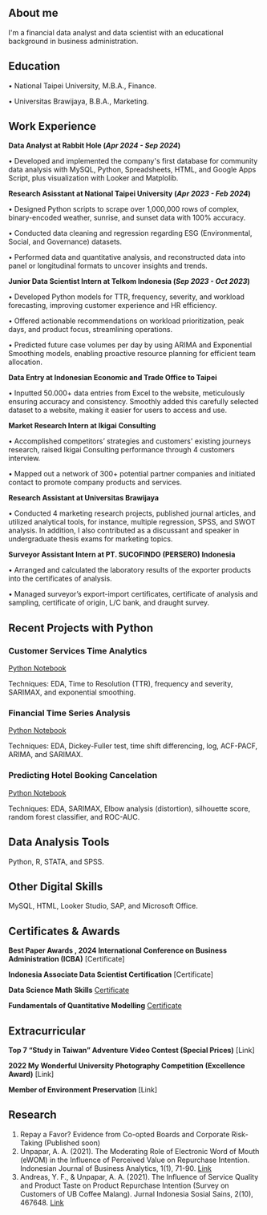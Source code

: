 ## About me
I'm a financial data analyst and data scientist with an educational background in business administration.

## Education
• National Taipei University, M.B.A., Finance.

• Universitas Brawijaya, B.B.A., Marketing.

## Work Experience
**Data Analyst at Rabbit Hole (_Apr 2024 - Sep 2024_)**

• Developed and implemented the company's first database for community data analysis with MySQL, Python, Spreadsheets, HTML, and Google Apps Script, plus visualization with Looker and Matplolib.

**Research Asisstant at National Taipei University (_Apr 2023 - Feb 2024_)**

• Designed Python scripts to scrape over 1,000,000 rows of complex, binary-encoded weather, sunrise, and sunset data with 100% accuracy.

• Conducted data cleaning and regression regarding ESG (Environmental, Social, and Governance) datasets. 

• Performed data and quantitative analysis, and reconstructed data into panel or longitudinal formats to uncover insights and trends.

**Junior Data Scientist Intern at Telkom Indonesia (_Sep 2023 - Oct 2023_)**

• Developed Python models for TTR, frequency, severity, and workload forecasting, improving customer experience and HR efficiency.

• Offered actionable recommendations on workload prioritization, peak days, and product focus, streamlining operations.

• Predicted future case volumes per day by using ARIMA and Exponential Smoothing models, enabling proactive resource planning for efficient team allocation.

**Data Entry at Indonesian Economic and Trade Office to Taipei**

• Inputted 50.000+ data entries from Excel to the website, meticulously ensuring accuracy and consistency. Smoothly added this carefully selected dataset to a website, making it easier for users to access and use.
  
**Market Research Intern at Ikigai Consulting**

• Accomplished competitors’ strategies and customers' existing journeys research, raised Ikigai Consulting
performance through 4 customers interview.

• Mapped out a network of 300+ potential partner companies and initiated contact to promote company
products and services.

**Research Assistant at Universitas Brawijaya**

• Conducted 4 marketing research projects, published journal articles, and utilized analytical tools, for instance, multiple regression, SPSS, and SWOT analysis. In addition, I also contributed as a discussant and speaker in undergraduate thesis exams for marketing topics.
  
**Surveyor Assistant Intern at PT. SUCOFINDO (PERSERO) Indonesia**

• Arranged and calculated the laboratory results of the exporter products into the certificates of analysis.

• Managed surveyor’s export-import certificates, certificate of analysis and sampling, certificate of origin, L/C bank, and draught survey.
  
## Recent Projects with Python
### Customer Services Time Analytics
[Python Notebook](https://colab.research.google.com/drive/1zKrhto0OM6V56agUULaT05reMobv4PNe)

Techniques: EDA, Time to Resolution (TTR), frequency and severity, SARIMAX, and exponential smoothing.

### Financial Time Series Analysis
[Python Notebook](https://colab.research.google.com/drive/1jy0mchSVVmY2UP39ANjDsp9RMPsLIMjE#scrollTo=eTtrlJCeBDs7)

Techniques: EDA, Dickey-Fuller test, time shift differencing, log, ACF-PACF, ARIMA, and SARIMAX.

### Predicting Hotel Booking Cancelation
[Python Notebook](https://colab.research.google.com/drive/153X3CiPITSeNiuM_nAkVw7uH0M-FggRh#scrollTo=5eFaeCTp5wy2)

Techniques: EDA, SARIMAX, Elbow analysis (distortion), silhouette score, random forest classifier, and ROC-AUC.

## Data Analysis Tools
Python, R, STATA, and SPSS.

## Other Digital Skills
MySQL, HTML, Looker Studio, SAP, and Microsoft Office.

## Certificates & Awards
**Best Paper Awards , 2024 International Conference on Business Administration (ICBA)**
[Certificate] 

**Indonesia Associate Data Scientist Certification**
[Certificate]

**Data Science Math Skills** 
[Certificate](https://www.coursera.org/account/accomplishments/verify/CEVB5DUEQ43V)

**Fundamentals of Quantitative Modelling**
[Certificate](https://www.coursera.org/account/accomplishments/verify/B7S6499BHFAL)

## Extracurricular
**Top 7 “Study in Taiwan” Adventure Video Contest (Special Prices)**
[Link]

**2022 My Wonderful University Photography Competition (Excellence Award)**
[Link]

**Member of Environment Preservation**
[Link]

## Research
1. Repay a Favor? Evidence from Co-opted Boards and Corporate Risk-Taking (Published soon)
2. Unpapar, A. A. (2021). The Moderating Role of Electronic Word of Mouth (eWOM) in the Influence of Perceived Value on Repurchase Intention. Indonesian Journal of Business Analytics, 1(1), 71-90. [Link](https://journal.formosapublisher.org/index.php/ijba/article/view/6)
3. Andreas, Y. F., & Unpapar, A. A. (2021). The Influence of Service Quality and Product Taste on Product Repurchase Intention (Survey on Customers of UB Coffee Malang). Jurnal Indonesia Sosial Sains, 2(10), 467648. [Link](https://jiss.publikasiindonesia.id/index.php/jiss/article/view/440)
